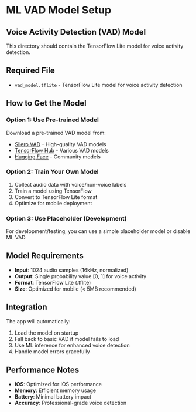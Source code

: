 # ML VAD Model Setup

## Voice Activity Detection (VAD) Model

This directory should contain the TensorFlow Lite model for voice activity detection.

## Required File

- `vad_model.tflite` - TensorFlow Lite model for voice activity detection

## How to Get the Model

### Option 1: Use Pre-trained Model
Download a pre-trained VAD model from:
- [Silero VAD](https://github.com/snakers4/silero-vad) - High-quality VAD models
- [TensorFlow Hub](https://tfhub.dev/) - Various VAD models
- [Hugging Face](https://huggingface.co/) - Community models

### Option 2: Train Your Own Model
1. Collect audio data with voice/non-voice labels
2. Train a model using TensorFlow
3. Convert to TensorFlow Lite format
4. Optimize for mobile deployment

### Option 3: Use Placeholder (Development)
For development/testing, you can use a simple placeholder model or disable ML VAD.

## Model Requirements

- **Input**: 1024 audio samples (16kHz, normalized)
- **Output**: Single probability value [0, 1] for voice activity
- **Format**: TensorFlow Lite (.tflite)
- **Size**: Optimized for mobile (< 5MB recommended)

## Integration

The app will automatically:
1. Load the model on startup
2. Fall back to basic VAD if model fails to load
3. Use ML inference for enhanced voice detection
4. Handle model errors gracefully

## Performance Notes

- **iOS**: Optimized for iOS performance
- **Memory**: Efficient memory usage
- **Battery**: Minimal battery impact
- **Accuracy**: Professional-grade voice detection
